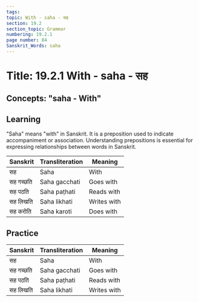 ```yaml
---
tags:
topic: With - saha - सह
section: 19.2
section_topic: Grammar
numbering: 19.2.1
page number: 84
Sanskrit_Words: saha
---
```

# Title: 19.2.1 With - saha - सह
## Concepts: "saha - With"

## Learning
"Saha" means "with" in Sanskrit. It is a preposition used to indicate accompaniment or association. Understanding prepositions is essential for expressing relationships between words in Sanskrit.

| Sanskrit           | Transliteration      | Meaning                          |
| ------------------ | -------------------- | -------------------------------- |
| सह                 | Saha                 | With                             |
| सह गच्छति         | Saha gacchati        | Goes with                        |
| सह पठति           | Saha paṭhati         | Reads with                       |
| सह लिखति          | Saha likhati         | Writes with                      |
| सह करोति          | Saha karoti          | Does with                        |

## Practice
| Sanskrit           | Transliteration      | Meaning                          |
| ------------------ | -------------------- | -------------------------------- |
| सह                 | Saha                 | With                             |
| सह गच्छति         | Saha gacchati        | Goes with                        |
| सह पठति           | Saha paṭhati         | Reads with                       |
| सह लिखति          | Saha likhati         | Writes with                      |
